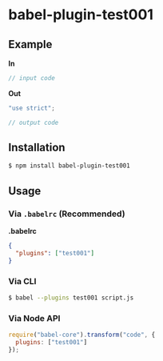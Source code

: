 # babel-plugin-test001



## Example

**In**

```js
// input code
```

**Out**

```js
"use strict";

// output code
```

## Installation

```sh
$ npm install babel-plugin-test001
```

## Usage

### Via `.babelrc` (Recommended)

**.babelrc**

```json
{
  "plugins": ["test001"]
}
```

### Via CLI

```sh
$ babel --plugins test001 script.js
```

### Via Node API

```javascript
require("babel-core").transform("code", {
  plugins: ["test001"]
});
```
